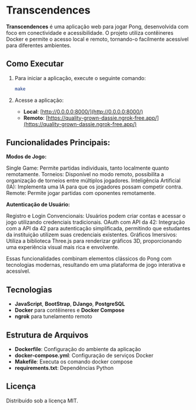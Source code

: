 # Transcendences

**Transcendences** é uma aplicação web para jogar Pong, desenvolvida com foco em conectividade e acessibilidade. O projeto utiliza contêineres Docker e permite o acesso local e remoto, tornando-o facilmente acessível para diferentes ambientes.

## Como Executar

1. Para iniciar a aplicação, execute o seguinte comando:
    ```bash
    make
    ```

2. Acesse a aplicação:
   - **Local**: [http://0.0.0.0:8000/](http://0.0.0.0:8000/)
   - **Remoto**: [https://quality-grown-dassie.ngrok-free.app/](https://quality-grown-dassie.ngrok-free.app/)
  
## Funcionalidades Principais:

**Modos de Jogo:**

Single Game: Permite partidas individuais, tanto localmente quanto remotamente.
Torneios: Disponível no modo remoto, possibilita a organização de torneios entre múltiplos jogadores.
Inteligência Artificial (IA): Implementa uma IA para que os jogadores possam competir contra.
Remote: Permite jogar partidas com oponentes remotamente.

**Autenticação de Usuário:**

Registro e Login Convencionais: Usuários podem criar contas e acessar o jogo utilizando credenciais tradicionais.
OAuth com API da 42: Integração com a API da 42 para autenticação simplificada, permitindo que estudantes da instituição utilizem suas credenciais existentes.
Gráficos Imersivos: Utiliza a biblioteca Three.js para renderizar gráficos 3D, proporcionando uma experiência visual mais rica e envolvente.

Essas funcionalidades combinam elementos clássicos do Pong com tecnologias modernas, resultando em uma plataforma de jogo interativa e acessível.


## Tecnologias

- **JavaScript**, **BootStrap**, **DJango**, **PostgreSQL**
- **Docker** para contêineres e **Docker Compose**
- **ngrok** para tunelamento remoto

## Estrutura de Arquivos

- **Dockerfile**: Configuração do ambiente da aplicação
- **docker-compose.yml**: Configuração de serviços Docker
- **Makefile**: Executa os comando docker compose
- **requirements.txt**: Dependências Python

## Licença

Distribuído sob a licença MIT.


